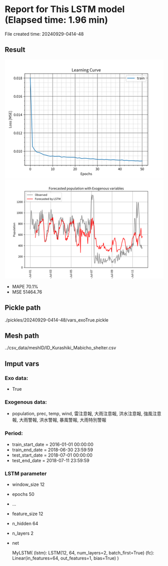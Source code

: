 
# Report for This LSTM model (Elapsed time: 1.96 min)

File created time: 20240929-0414-48

## Result 
<img src="result_20240929-0414-48_loss.png" width='600'/>
<img src="result_20240929-0414-48_forecast.png" width='600'/>

- MAPE	70.1%
- MSE 	51464.76

## Pickle path
./pickles/20240929-0414-48/vars_exoTrue.pickle

## Mesh path
../csv_data/meshID/ID_Kurashiki_Mabicho_shelter.csv

## Imput vars

### Exo data:
- True

### Exogenous data:
- population, prec, temp, wind, 雷注意報, 大雨注意報, 洪水注意報, 強風注意報, 大雨警報, 洪水警報, 暴風警報, 大雨特別警報
 
### Period:
- train_start_date    = 2016-01-01 00:00:00
- train_end_date      = 2018-06-30 23:59:59
- test_start_date     = 2018-07-01 00:00:00  
- test_end_date       = 2018-07-11 23:59:59

### LSTM parameter
- window_size	12
- epochs	50
- ...
- feature_size	12
- n_hidden	64
- n_layers	2
- net

     MyLSTM(
  (lstm): LSTM(12, 64, num_layers=2, batch_first=True)
  (fc): Linear(in_features=64, out_features=1, bias=True)
)


